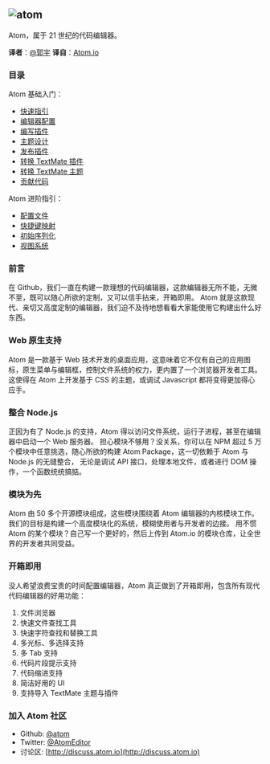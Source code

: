 ![atom](https://atom.io/assets/logo-9624cbf4ef800b9827861e67259e1f5c.png)
---

Atom，属于 21 世纪的代码编辑器。

**译者**：[@郭宇](http://weibo.com/turingou)
**译自**：[Atom.io](http://atom.io)

### 目录

Atom 基础入门：
- [快速指引](./guides/getting-started.md)
- [编辑器配置](./guides/customizing-atom.md)
- [编写插件](./guides/creating-a-package.md)
- [主题设计](./guides/creating-a-theme.md)
- [发布插件](./guides/publishing-a-package.md)
- [转换 TextMate 插件](./guides/converting-a-text-mate-bundle.md)
- [转换 TextMate 主题](./guides/converting-a-text-mate-theme.md)
- [贡献代码](./guides/contributing.md)

Atom 进阶指引：
- [配置文件](./guides/advanced/configuration.md)
- [快捷键映射](./guides/advanced/keymaps.md)
- [初始序列化](./guides/advanced/serialization.md)
- [视图系统](./guides/advanced/view-system.md)

### 前言

在 Github，我们一直在构建一款理想的代码编辑器，这款编辑器无所不能，无微不至，既可以随心所欲的定制，又可以信手拈来，开箱即用。
Atom 就是这款现代、亲切又高度定制的编辑器，我们迫不及待地想看看大家能使用它构建出什么好东西。

### Web 原生支持

Atom 是一款基于 Web 技术开发的桌面应用，这意味着它不仅有自己的应用图标，原生菜单与编辑框，控制文件系统的权力，更内置了一个浏览器开发者工具。
这使得在 Atom 上开发基于 CSS 的主题，或调试 Javascript 都将变得更加得心应手。

### 整合 Node.js

正因为有了 Node.js 的支持，Atom 得以访问文件系统，运行子进程，甚至在编辑器中启动一个 Web 服务器。
担心模块不够用？没关系，你可以在 NPM 超过 5 万个模块中任意挑选，随心所欲的构建 Atom Package，这一切依赖于 Atom 与 Node.js 的无缝整合，
无论是调试 API 接口，处理本地文件，或者进行 DOM 操作，一个函数统统搞掂。

### 模块为先

Atom 由 50 多个开源模块组成，这些模块围绕着 Atom 编辑器的内核模块工作。我们的目标是构建一个高度模块化的系统，模糊使用者与开发者的边接。
用不惯 Atom 的某个模块？自己写一个更好的，然后上传到 Atom.io 的模块仓库，让全世界的开发者共同受益。

### 开箱即用

没人希望浪费宝贵的时间配置编辑器，Atom 真正做到了开箱即用，包含所有现代代码编辑器的好用功能：

1. 文件浏览器  
2. 快速文件查找工具  
3. 快速字符查找和替换工具  
4. 多光标、多选择支持  
5. 多 Tab 支持  
6. 代码片段提示支持  
7. 代码缩进支持  
8. 简洁好用的 UI  
9. 支持导入 TextMate 主题与插件  

### 加入 Atom 社区
- Github: [@atom](https://github.com/atom)
- Twitter: [@AtomEditor](http://twitter.com/atomeditor)
- 讨论区: [http://discuss.atom.io](http://discuss.atom.io)
